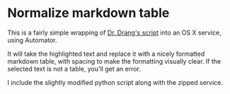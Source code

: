 # Normalize markdown table

This is a fairly simple wrapping of [Dr. Drang's script](http://www.leancrew.com/all-this/2012/11/markdown-table-scripts-for-bbedit/) into an OS X service, using Automator.

It will take the highlighted text and replace it with a nicely formatted markdown table, with spacing to make the formatting visually clear. If the selected text is not a table, you'll get an error.

I include the slightly modified python script along with the zipped service.
